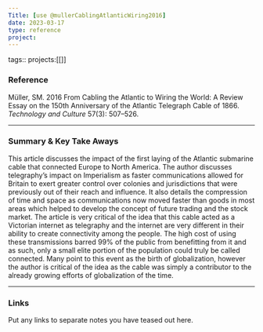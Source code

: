 ```yaml
---
Title: [use @mullerCablingAtlanticWiring2016]
date: 2023-03-17
type: reference
project:
---
```


tags::
projects:[[]]

### Reference 

Müller, SM. 2016 From Cabling the Atlantic to Wiring the World: A Review Essay on the 150th Anniversary of the Atlantic Telegraph Cable of 1866. _Technology and Culture_ 57(3): 507–526.


---

### Summary & Key Take Aways

This article discusses the impact of the first laying of the Atlantic submarine cable that connected Europe to North America. The author discusses telegraphy’s impact on Imperialism as faster communications allowed for Britain to exert greater control over colonies and jurisdictions that were previously out of their reach and influence. It also details the compression of time and space as communications now moved faster than goods in most areas which helped to develop the concept of future trading and the stock market. The article is very critical of the idea that this cable acted as a Victorian internet as telegraphy and the internet are very different in their ability to create connectivity among the people. The high cost of using these transmissions barred 99% of the public from benefitting from it and as such, only a small elite portion of the population could truly be called connected. Many point to this event as the birth of globalization, however the author is critical of the idea as the cable was simply a contributor to the already growing efforts of globalization of the time.

--- 

### Links
Put any links to separate notes you have teased out here.